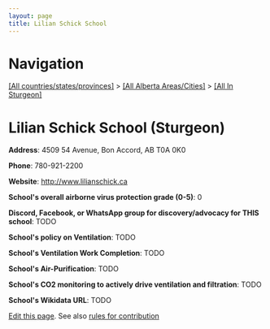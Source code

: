 ```yaml
---
layout: page
title: Lilian Schick School
---
```

# Navigation

[[All countries/states/provinces]](../../..) > [[All Alberta Areas/Cities]](../..) > [[All In Sturgeon]](..)

# Lilian Schick School (Sturgeon)

**Address**: 4509 54 Avenue, Bon Accord, AB T0A 0K0

**Phone**: 780-921-2200

**Website**: <http://www.lilianschick.ca>

**School's overall airborne virus protection grade (0-5)**: 0

**Discord, Facebook, or WhatsApp group for discovery/advocacy for THIS school**: TODO

**School's policy on Ventilation**: TODO

**School's Ventilation Work Completion**: TODO

**School's Air-Purification**: TODO

**School's CO2 monitoring to actively drive ventilation and filtration**: TODO

**School's Wikidata URL**: TODO


[Edit this page](https://github.com/ventilate-schools/AB/edit/main/./Sturgeon/Lilian_Schick_School.md). See also [rules for contribution](../../../contribution-rules/)